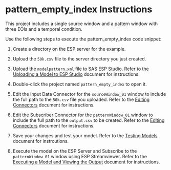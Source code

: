 # pattern_empty_index Instructions

This project includes a single source window and a pattern window with three EOIs and a temporal condition.

Use the following steps to execute the pattern_empty_index code snippet:

1.  Create a directory on the ESP server for the example.

2.  Upload the `50k.csv` file to the server directory you just created.

3.  Upload the `modelpattern.xml` file to SAS ESP Studio. Refer to the [Uploading a Model to ESP Studio](../../../docs/Uploading_a_Model_to_ESP_Studio.pdf) document for instructions.
  
4.  Double-click the project named `pattern_empty_index` to open it.

5.  Edit the Input Data Connector for the `sourceWindow_01` window to include the full path to the `50k.csv` file you uploaded. Refer to the [Editing Connectors](../../../docs/Connectors.pdf) document for instructions.

6.  Edit the Subscriber Connector for the `patternWindow_01` window to include the full path to the `output.csv` to be created. Refer to the [Editing Connectors](../../../docs/Connectors.pdf) document for instructions.

7.  Save your changes and test your model. Refer to the [Testing Models](../../../docs/Testing_Models.pdf) document for instrcutions.

8.  Execute the model on the ESP Server and Subscribe to the `patternWindow_01` window using ESP Streamviewer. Refer to the [Executing a Model and Viewing the Output](../../../docs/Executing_a_Model_and_Viewing_the_Output.pdf) document for instructions.

